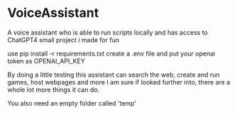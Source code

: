 # VoiceAssistant
A voice assistant who is able to run scripts locally and has access to ChatGPT4
small project i made for fun

use pip install -r requirements.txt
create a .env file and put your openai token as OPENAI_API_KEY

By doing a little testing this assistant can search the web, create and run games, host webpages and more
I am sure if looked further into, there are a whole lot more things it can do.

You also need an empty folder called 'temp'
